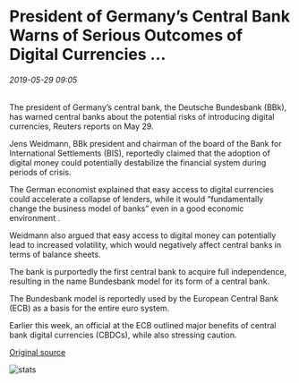 # President of Germany’s Central Bank Warns of Serious Outcomes of Digital Currencies ...

###### 2019-05-29 09:05

The president of Germany’s central bank, the Deutsche Bundesbank (BBk), has warned central banks about the potential risks of introducing digital currencies, Reuters reports on May 29.

Jens Weidmann, BBk president and chairman of the board of the Bank for International Settlements (BIS), reportedly claimed that the adoption of digital money could potentially destabilize the financial system during periods of crisis.

The German economist explained that easy access to digital currencies could accelerate a collapse of lenders, while it would “fundamentally change the business model of banks” even in a good economic environment .

Weidmann also argued that easy access to digital money can potentially lead to increased volatility, which would negatively affect central banks in terms of balance sheets.

The bank is purportedly the first central bank to acquire full independence, resulting in the name Bundesbank model for its form of a central bank.

The Bundesbank model is reportedly used by the European Central Bank (ECB) as a basis for the entire euro system.

Earlier this week, an official at the ECB outlined major benefits of central bank digital currencies (CBDCs), while also stressing caution.

[Original source](https://cointelegraph.com/news/president-of-germanys-central-bank-warns-of-serious-outcomes-of-digital-currencies)

![stats](https://c.statcounter.com/11760860/0/a89fa40b/1/ "stats")